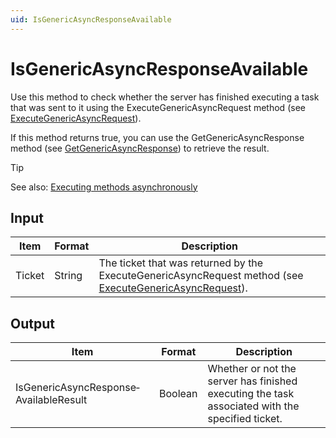 ```yaml
---
uid: IsGenericAsyncResponseAvailable
---
```


# IsGenericAsyncResponseAvailable

Use this method to check whether the server has finished executing a task that was sent to it using the ExecuteGenericAsyncRequest method (see [ExecuteGenericAsyncRequest](xref:ExecuteGenericAsyncRequest)).

If this method returns true, you can use the GetGenericAsyncResponse method (see [GetGenericAsyncResponse](xref:GetGenericAsyncResponse)) to retrieve the result.

> [!TIP]
> See also:
> [Executing methods asynchronously](xref:ExecuteGenericAsyncRequest#executing-methods-asynchronously)

## Input

| Item   | Format | Description                                                                                                                                                          |
|--------|--------|----------------------------------------------------------------------------------------------------------------------------------------------------------------------|
| Ticket | String | The ticket that was returned by the ExecuteGenericAsyncRequest method (see [ExecuteGenericAsyncRequest](xref:ExecuteGenericAsyncRequest)). |

## Output

| Item                                   | Format  | Description                                                                                     |
|----------------------------------------|---------|-------------------------------------------------------------------------------------------------|
| IsGenericAsyncResponse­AvailableResult | Boolean | Whether or not the server has finished executing the task associated with the specified ticket. |

